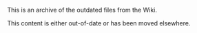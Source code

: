 This is an archive of the outdated files from the Wiki.

This content is either out-of-date or has been moved elsewhere.
